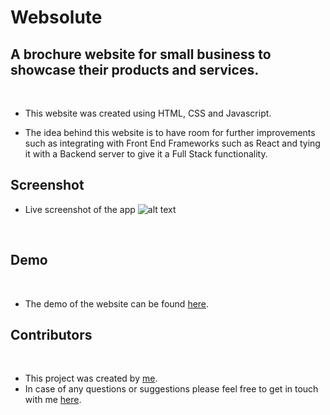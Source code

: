 # Websolute

## A brochure website for small business to showcase their products and services. 

<br />

- This website was created using HTML, CSS and Javascript.

- The idea behind this website is to have room for further improvements such as integrating with Front End Frameworks such as React and tying it with a Backend server to give it a Full Stack functionality. 

## Screenshot
- Live screenshot of the app
![alt text](/images/ss.gif)
<br/>


## Demo
<br />

- The demo of the website can be found [here](https://drive.google.com/file/d/1xi49JVPB08dpC8_ah5arytz-_Qs6-YOr/view).

## Contributors
<br />

- This project was created by [me](https://github.com/maurya512).
- In case of any questions or suggestions please feel free to get in touch with me [here](patelmaurya0512@gmail.com).
